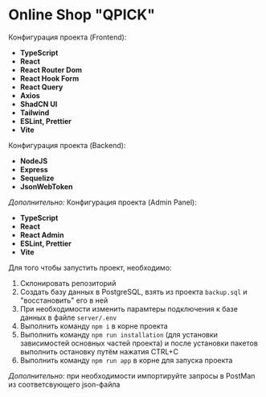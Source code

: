 
# Online Shop "QPICK"

Конфигурация проекта (Frontend):
- **TypeScript**
- **React**
- **React Router Dom**
- **React Hook Form**
- **React Query**
- **Axios**
- **ShadCN UI**
- **Tailwind**
- **ESLint, Prettier**
- **Vite**

Конфигурация проекта (Backend):
- **NodeJS**
- **Express**
- **Sequelize**
- **JsonWebToken**

_Дополнительно:_ Конфигурация проекта (Admin Panel):
- **TypeScript**
- **React**
- **React Admin**
- **ESLint, Prettier**
- **Vite**


Для того чтобы запустить проект, необходимо:

1. Склонировать репозиторий
2. Создать базу данных в PostgreSQL, взять из проекта `backup.sql` и "восстановить" его в ней
3. При необходимости изменить парамтеры подключения к базе данных в файле `server/.env`
4. Выполнить команду `npm i` в корне проекта
5. Выполнить команду `npm run installation` (для установки зависимостей основных частей проекта) и после установки пакетов выполнить остановку путём нажатия CTRL+C
6. Выполнить команду `npm run app` в корне для запуска проекта

_Дополнительно:_ при необходимости импортируйте запросы в PostMan из соответсвующего json-файла